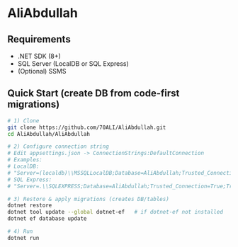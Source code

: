 # AliAbdullah

## Requirements
- .NET SDK (8+)
- SQL Server (LocalDB or SQL Express)
- (Optional) SSMS

## Quick Start (create DB from code-first migrations)

```bash
# 1) Clone
git clone https://github.com/70ALI/AliAbdullah.git
cd AliAbdullah/AliAbdullah

# 2) Configure connection string
# Edit appsettings.json -> ConnectionStrings:DefaultConnection
# Examples:
# LocalDB:
# "Server=(localdb)\\MSSQLLocalDB;Database=AliAbdullah;Trusted_Connection=True;TrustServerCertificate=True;"
# SQL Express:
# "Server=.\\SQLEXPRESS;Database=AliAbdullah;Trusted_Connection=True;TrustServerCertificate=True;"

# 3) Restore & apply migrations (creates DB/tables)
dotnet restore
dotnet tool update --global dotnet-ef   # if dotnet-ef not installed
dotnet ef database update

# 4) Run
dotnet run
